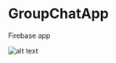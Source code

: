 # GroupChatApp
Firebase app


![alt text](https://github.com/malavancs/GroupChatApp/blob/master/ss.png)
